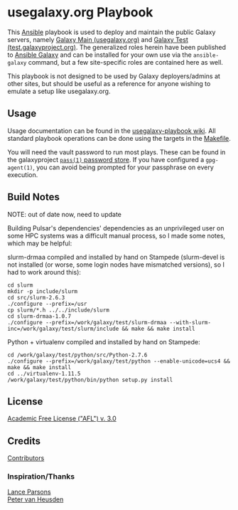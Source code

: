 usegalaxy.org Playbook
======================

This [Ansible][ansible] playbook is used to deploy and maintain the public Galaxy servers, namely [Galaxy Main
(usegalaxy.org)][main] and [Galaxy Test (test.galaxyproject.org)][test]. The generalized roles herein have been
published to [Ansible Galaxy][ansiblegalaxy] and can be installed for your own use via the `ansible-galaxy` command, but
a few site-specific roles are contained here as well.

This playbook is not designed to be used by Galaxy deployers/admins at other sites, but should be useful as a reference
for anyone wishing to emulate a setup like usegalaxy.org.

[ansible]: http://www.ansible.com/
[galaxyproject]: https://galaxyproject.org/
[ansiblegalaxy]: https://galaxy.ansible.com/
[main]: https://usegalaxy.org/
[test]: https://test.galaxyproject.org/
[ansiblebestpractices]: http://docs.ansible.com/playbooks_best_practices.html

Usage
-----

Usage documentation can be found in the [usegalaxy-playbook wiki][wiki]. All standard playbook operations can be done
using the targets in the [Makefile](Makefile).

You will need the vault password to run most plays. These can be found in the galaxyproject [`pass(1)` password
store][pass]. If you have configured a `gpg-agent(1)`, you can avoid being prompted for your passphrase on every
execution.

[wiki]: https://github.com/galaxyproject/usegalaxy-playbook/wiki
[pass]: http://www.passwordstore.org/

Build Notes
-----------

NOTE: out of date now, need to update

Building Pulsar's dependencies' dependencies as an unprivileged user on some
HPC systems was a difficult manual process, so I made some notes, which may be
helpful:

slurm-drmaa compiled and installed by hand on Stampede (slurm-devel is not installed (or worse, some login nodes have
mismatched versions), so I had to work around this):

    cd slurm
    mkdir -p include/slurm
    cd src/slurm-2.6.3
    ./configure --prefix=/usr
    cp slurm/*.h ../../include/slurm
    cd slurm-drmaa-1.0.7
    ./configure --prefix=/work/galaxy/test/slurm-drmaa --with-slurm-inc=/work/galaxy/test/slurm/include && make && make install

Python + virtualenv compiled and installed by hand on Stampede:

    cd /work/galaxy/test/python/src/Python-2.7.6
    ./configure --prefix=/work/galaxy/test/python --enable-unicode=ucs4 && make && make install
    cd ../virtualenv-1.11.5
    /work/galaxy/test/python/bin/python setup.py install

License
-------

[Academic Free License ("AFL") v. 3.0][afl]

[afl]: http://opensource.org/licenses/AFL-3.0

Credits
-------

[Contributors](https://github.com/galaxyproject/usegalaxy-playbook/graphs/contributors)

### Inspiration/Thanks ###

[Lance Parsons](https://github.com/lparsons/)  
[Peter van Heusden](https://github.com/pvanheus/)
